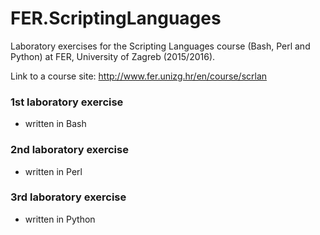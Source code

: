 # FER.ScriptingLanguages
Laboratory exercises for the Scripting Languages course (Bash, Perl and Python) at FER, University of Zagreb (2015/2016).

Link to a course site: http://www.fer.unizg.hr/en/course/scrlan

### 1st laboratory exercise
* written in Bash

### 2nd laboratory exercise
* written in Perl

### 3rd laboratory exercise
* written in Python
